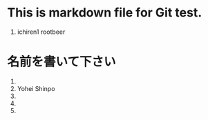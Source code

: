 # This is markdown file for Git test.

1. ichiren1
rootbeer

# 名前を書いて下さい
1. 
2. Yohei Shinpo
3. 
4. 
5. 
